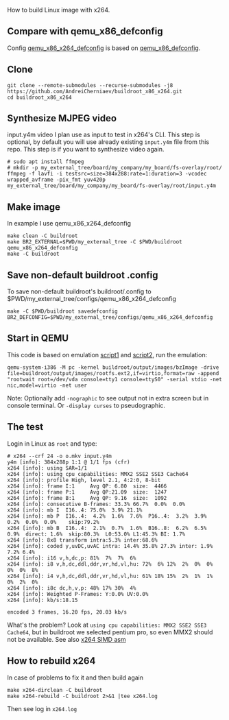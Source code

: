 How to build Linux image with x264.

## Compare with qemu_x86_defconfig
Config [qemu_x86_x264_defconfig](my_external_tree/configs/qemu_x86_x264_defconfig) is based on [qemu_x86_defconfig](https://github.com/buildroot/buildroot/blob/e82217622ea4778148de82a4b77972940b5e9a9e/configs/qemu_x86_defconfig).

## Clone
```
git clone --remote-submodules --recurse-submodules -j8 https://github.com/AndreiCherniaev/buildroot_x86_x264.git
cd buildroot_x86_x264
```
## Synthesize MJPEG video
input.y4m video I plan use as input to test in x264's CLI. This step is optional, by default you will use already existing `input.y4m` file from this repo. This step is if you want to synthesize video again.
```
# sudo apt install ffmpeg
# mkdir -p my_external_tree/board/my_company/my_board/fs-overlay/root/
ffmpeg -f lavfi -i testsrc=size=384x288:rate=1:duration=3 -vcodec wrapped_avframe -pix_fmt yuv420p my_external_tree/board/my_company/my_board/fs-overlay/root/input.y4m
```
## Make image
In example I use qemu_x86_x264_defconfig
```
make clean -C buildroot
make BR2_EXTERNAL=$PWD/my_external_tree -C $PWD/buildroot qemu_x86_x264_defconfig
make -C buildroot
```
## Save non-default buildroot .config
To save non-default buildroot's buildroot/.config to $PWD/my_external_tree/configs/qemu_x86_x264_defconfig
```
make -C $PWD/buildroot savedefconfig BR2_DEFCONFIG=$PWD/my_external_tree/configs/qemu_x86_x264_defconfig
```
## Start in QEMU
This code is based on emulation [script1](https://github.com/buildroot/buildroot/blob/02540771bccf7b10c7daecce5f0e1e41a73c1e07/boot/grub2/readme.txt#L4) and [script2](https://github.com/buildroot/buildroot/blob/9e3d572ff532df945fbc282fed22d10098e5718b/board/pc/readme.txt), run the emulation:
```
qemu-system-i386 -M pc -kernel buildroot/output/images/bzImage -drive file=buildroot/output/images/rootfs.ext2,if=virtio,format=raw -append "rootwait root=/dev/vda console=tty1 console=ttyS0" -serial stdio -net nic,model=virtio -net user
```
Note: Optionally add `-nographic` to see output not in extra screen but in console terminal. Or `-display curses` to pseudographic.

## The test
Login in Linux as `root` and type:
```
# x264 --crf 24 -o o.mkv input.y4m 
y4m [info]: 384x288p 1:1 @ 1/1 fps (cfr)
x264 [info]: using SAR=1/1
x264 [info]: using cpu capabilities: MMX2 SSE2 SSE3 Cache64
x264 [info]: profile High, level 2.1, 4:2:0, 8-bit
x264 [info]: frame I:1     Avg QP: 6.80  size:  4466                           
x264 [info]: frame P:1     Avg QP:21.09  size:  1247
x264 [info]: frame B:1     Avg QP: 9.16  size:  1092
x264 [info]: consecutive B-frames: 33.3% 66.7%  0.0%  0.0%
x264 [info]: mb I  I16..4: 75.0%  3.9% 21.1%
x264 [info]: mb P  I16..4:  4.2%  1.6%  7.6%  P16..4:  3.2%  3.9%  0.2%  0.0%  0.0%    skip:79.2%
x264 [info]: mb B  I16..4:  2.1%  0.7%  1.6%  B16..8:  6.2%  6.5%  0.9%  direct: 1.6%  skip:80.3%  L0:53.0% L1:45.3% BI: 1.7%
x264 [info]: 8x8 transform intra:5.3% inter:68.6%
x264 [info]: coded y,uvDC,uvAC intra: 14.4% 35.8% 27.3% inter: 1.9% 7.2% 6.4%
x264 [info]: i16 v,h,dc,p: 81%  7%  7%  6%
x264 [info]: i8 v,h,dc,ddl,ddr,vr,hd,vl,hu: 72%  6% 12%  2%  0%  0%  0%  0%  8%
x264 [info]: i4 v,h,dc,ddl,ddr,vr,hd,vl,hu: 61% 18% 15%  2%  1%  1%  0%  2%  0%
x264 [info]: i8c dc,h,v,p: 48% 17% 30%  4%
x264 [info]: Weighted P-Frames: Y:0.0% UV:0.0%
x264 [info]: kb/s:18.15

encoded 3 frames, 16.20 fps, 20.03 kb/s
```
What's the problem? Look at `using cpu capabilities: MMX2 SSE2 SSE3 Cache64`, but in buildroot we selected pentium pro, so even MMX2 should not be available. See also [x264 SIMD asm](https://forum.doom9.org/showthread.php?t=185002)

## How to rebuild x264
In case of problems to fix it and then build again
```
make x264-dirclean -C buildroot
make x264-rebuild -C buildroot 2>&1 |tee x264.log
```
Then see log in `x264.log`
